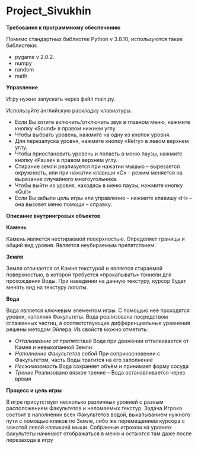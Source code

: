 ﻿# **Project\_Sivukhin**
**Требования к программному обеспечению**

Помимо стандартных библиотек Python v 3.8.10, используются такие библиотеки:

- pygame v 2.0.2.
- numpy
- random
- math

**Управление**

Игру нужно запускать через файл main.py.

Используйте английскую раскладку клавиатуры.

- Если Вы хотите включить/отключить звук в главном меню, нажмите кнопку «Sound» в правом нижнем углу.
- Чтобы выбрать уровень, нажмите на одну из кнопок уровня.
- Для перезапуска уровня, нажмите кнопку «Retry» в левом верхнем углу.
- Чтобы приостановить уровень и попасть в меню паузы, нажмите кнопку «Pause» в правом верхнем углу.
- Стирание земли реализуется при нажатии мышью – вырезается окружность, или при нажатии клавиши «C» – режим меняется на вырезание случайного многоугольника.
- Чтобы выйти из уровня, находясь в меню паузы, нажмите кнопку «Quit»
- Если Вы забыли цель игры или управление – нажмите клавишу «H» – она вызовет меню помощи – справку.

**Описание внутриигровых объектов**

**Камень**

Камень является нестираемой поверхностью. Определяет границы и общий вид уровня. Является неубираемым препятствием.

**Земля**

Земля отличается от Камня текстурой и является стираемой поверхностью, в которой требуется «прокапывать» тоннели для прохождения Воды. При наведении на данную текстуру, курсор будет менять вид на текстуру лопаты.

**Вода**

Вода является ключевым элементом игры. С помощью неё проходятся уровни, наполняя Факультеты. Вода реализована посредством сглаженных частиц, а соответствующие дифференциальные уравнения решены методом Эйлера. Из свойств можно отметить:

- *Отталкивание от препятствий*
  Вода при движении отталкивается от Камня и невыкопанной Земли.
- *Наполнение Факультетов собой*
  При соприкосновении с Факультетом, часть Воды тратится на его заполнение
- *Несжимаемость* 
  Вода сохраняет объём и принимает форму сосуда
- *Трение*
  Реализовано вязкое трение – Вода останавливается через время

**Процесс и цель игры**

В игре присутствует несколько различных уровней с разным расположением Факультетов и неломаемых текстур. Задача Игрока состоит в наполнении всех Факультетов водой, выкапыванием нужного пути с помощью кликов по Земле, либо же перемещением курсора с зажатой левой клавишей мыши. Собранные игроком на уровнях факультеты начинают отображаться в меню и остаются там даже после перезахода в игру

